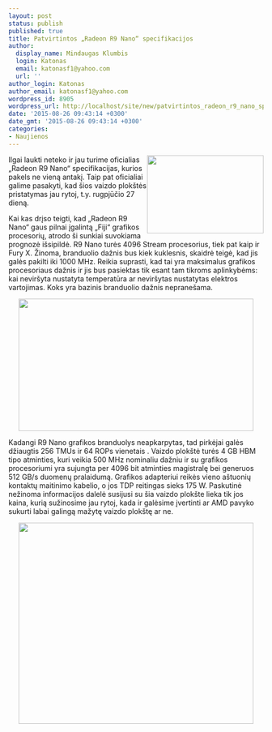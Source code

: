 ```yaml
---
layout: post
status: publish
published: true
title: Patvirtintos „Radeon R9 Nano“ specifikacijos
author:
  display_name: Mindaugas Klumbis
  login: Katonas
  email: katonasf1@yahoo.com
  url: ''
author_login: Katonas
author_email: katonasf1@yahoo.com
wordpress_id: 8905
wordpress_url: http://localhost/site/new/patvirtintos_radeon_r9_nano_specifikacijos/
date: '2015-08-26 09:43:14 +0300'
date_gmt: '2015-08-26 09:43:14 +0300'
categories:
- Naujienos
---
```

<p>
	<a href="http://technews.lt/userfiles/AMD-Radeon-R9-Nano-Graphics-Card_Fiji-GPU.jpg"><img alt="" src="http://technews.lt/userfiles/AMD-Radeon-R9-Nano-Graphics-Card_Fiji-GPU.jpg" style="width: 230px; height: 154px; float: right;" /></a>Ilgai laukti neteko ir jau turime oficialias &bdquo;Radeon R9 Nano&ldquo; specifikacijas, kurios pakels ne vieną antakį. Taip pat oficialiai galime pasakyti, kad &scaron;ios vaizdo plok&scaron;tės pristatymas jau rytoj, t.y. rugpjūčio 27 dieną.</p>
<p>
	Kai kas drįso teigti, kad &bdquo;Radeon R9 Nano&ldquo; gaus pilnai įgalintą &bdquo;Fiji&ldquo; grafikos procesorių, atrodo &scaron;i sunkiai suvokiama prognozė i&scaron;sipildė. R9 Nano turės 4096 Stream procesorius, tiek pat kaip ir Fury X. Žinoma, branduolio dažnis bus kiek kuklesnis, skaidrė teigė, kad jis galės pakilti iki 1000 MHz. Reikia suprasti, kad tai yra maksimalus grafikos procesoriaus dažnis ir jis bus pasiektas tik esant tam tikroms aplinkybėms: kai nevir&scaron;yta nustatyta temperatūra ar nevir&scaron;ytas nustatytas elektros vartojimas. Koks yra bazinis branduolio dažnis neprane&scaron;ama.</p>
<p style="text-align: center;">
	<a href="http://technews.lt/userfiles/AMD-Radeon-R9-Nano-Specifications.jpg"><img alt="" src="http://technews.lt/userfiles/AMD-Radeon-R9-Nano-Specifications.jpg" style="width: 464px; height: 261px;" /></a></p>
<p>
	Kadangi R9 Nano grafikos branduolys neapkarpytas, tad pirkėjai galės džiaugtis 256 TMUs ir 64 ROPs vienetais . Vaizdo plok&scaron;tė turės 4 GB HBM tipo atminties, kuri veikia 500 MHz nominaliu dažniu ir su grafikos procesoriumi yra sujungta per 4096 bit atminties magistralę bei generuos 512 GB/s duomenų pralaidumą. Grafikos adapteriui reikės vieno a&scaron;tuonių kontaktų maitinimo kabelio, o jos TDP reitingas sieks 175 W. Paskutinė nežinoma informacijos dalelė susijusi su &scaron;ia vaizdo plok&scaron;te lieka tik jos kaina, kurią sužinosime jau rytoj, kada ir galėsime įvertinti ar AMD pavyko sukurti labai galingą mažytę vaizdo plok&scaron;tę ar ne.</p>
<p style="text-align: center;">
	<a href="http://technews.lt/userfiles/R9 Nano specs.PNG"><img alt="" src="http://technews.lt/userfiles/R9 Nano specs.PNG" style="width: 464px; height: 397px;" /></a></p>
